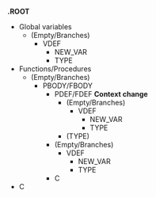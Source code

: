 
**.ROOT**
- Global variables
	- (Empty/Branches)
		- VDEF
			- NEW_VAR
			- TYPE 
- Functions/Procedures
	- (Empty/Branches)
		- PBODY/FBODY
			- PDEF/FDEF	**Context change**
				- (Empty/Branches)
					- VDEF
						- NEW_VAR
						- TYPE
				- (TYPE)
			- (Empty/Branches)
				- VDEF
					- NEW_VAR
					- TYPE
			- C
- C